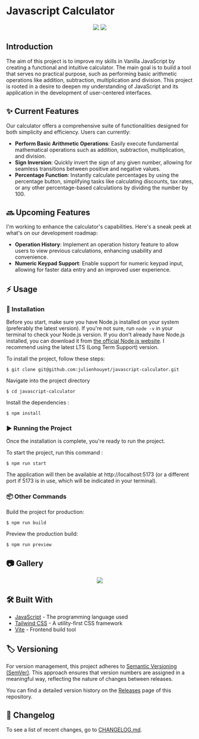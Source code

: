 # Javascript Calculator

<p align="center">
  <img src="https://img.shields.io/badge/version-0.4.0-blue.svg">
  <img src="https://img.shields.io/github/languages/code-size/julienhouyet/javascript-calculator.svg">
</p>

## Introduction

The aim of this project is to improve my skills in Vanilla JavaScript by creating a functional and intuitive calculator. The main goal is to build a tool that serves no practical purpose, such as performing basic arithmetic operations like addition, subtraction, multiplication and division. This project is rooted in a desire to deepen my understanding of JavaScript and its application in the development of user-centered interfaces.

## :sparkles: Current Features

Our calculator offers a comprehensive suite of functionalities designed for both simplicity and efficiency. Users can currently:

- **Perform Basic Arithmetic Operations**: Easily execute fundamental mathematical operations such as addition, subtraction, multiplication, and division.
- **Sign Inversion**: Quickly invert the sign of any given number, allowing for seamless transitions between positive and negative values.
- **Percentage Function**: Instantly calculate percentages by using the percentage button, simplifying tasks like calculating discounts, tax rates, or any other percentage-based calculations by dividing the number by 100.

## :soon: Upcoming Features

I'm working to enhance the calculator's capabilities. Here's a sneak peek at what's on our development roadmap:

- **Operation History**: Implement an operation history feature to allow users to view previous calculations, enhancing usability and convenience.
- **Numeric Keypad Support**: Enable support for numeric keypad input, allowing for faster data entry and an improved user experience.


## :zap: Usage

### :electric_plug: Installation

Before you start, make sure you have Node.js installed on your system (preferably the latest version). If you're not sure, run `node -v` in your terminal to check your Node.js version. If you don't already have Node.js installed, you can download it from [the official Node.js website](https://nodejs.org/en). I recommend using the latest LTS (Long Term Support) version.

To install the project, follow these steps:

```shell
$ git clone git@github.com:julienhouyet/javascript-calculator.git
```

Navigate into the project directory
```shell
$ cd javascript-calculator
```

Install the dependencies :

```shell
$ npm install
```

###  :arrow_forward: Running the Project

Once the installation is complete, you're ready to run the project.

To start the project, run this command :

```shell
$ npm run start
```

The application will then be available at http://localhost:5173 (or a different port if 5173 is in use, which will be indicated in your terminal).

###  :package: Other Commands

Build the project for production:

```shell
$ npm run build
```

Preview the production build:

```shell
$ npm run preview
```

##  :camera: Gallery

<p align="center">
  <img src="https://i.postimg.cc/ZnK6vDp0/javascript-calculator.png">
</p>

## :hammer_and_wrench: Built With

- [JavaScript](https://developer.mozilla.org/fr/docs/Web/JavaScript) - The programming language used
- [Tailwind CSS](https://tailwindcss.com/) - A utility-first CSS framework
- [Vite](https://vitejs.dev/) - Frontend build tool

## :label: Versioning

For version management, this project adheres to [Semantic Versioning (SemVer)](http://semver.org/). This approach ensures that version numbers are assigned in a meaningful way, reflecting the nature of changes between releases.

You can find a detailed version history on the [Releases](https://github.com/julienhouyet/javascript-calculator/releases) page of this repository.

## :memo: Changelog

To see a list of recent changes, go to [CHANGELOG.md](CHANGELOG.md).

